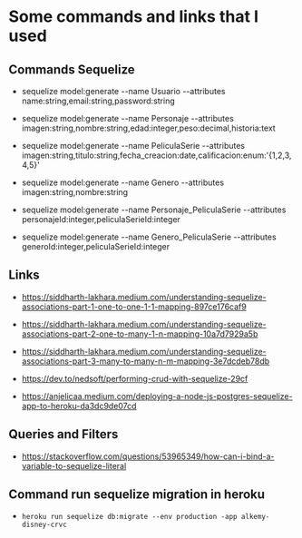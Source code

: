 # Some commands and links that I used

## Commands Sequelize 
- sequelize model:generate --name Usuario --attributes name:string,email:string,password:string

- sequelize model:generate --name Personaje --attributes imagen:string,nombre:string,edad:integer,peso:decimal,historia:text

- sequelize model:generate --name PeliculaSerie --attributes imagen:string,titulo:string,fecha_creacion:date,calificacion:enum:'{1,2,3,4,5}'

- sequelize model:generate --name Genero --attributes imagen:string,nombre:string

- sequelize model:generate --name Personaje_PeliculaSerie --attributes personajeId:integer,peliculaSerieId:integer

- sequelize model:generate --name Genero_PeliculaSerie --attributes generoId:integer,peliculaSerieId:integer

## Links

- https://siddharth-lakhara.medium.com/understanding-sequelize-associations-part-1-one-to-one-1-1-mapping-897ce176caf9

- https://siddharth-lakhara.medium.com/understanding-sequelize-associations-part-2-one-to-many-1-n-mapping-10a7d7929a5b

- https://siddharth-lakhara.medium.com/understanding-sequelize-associations-part-3-many-to-many-n-m-mapping-3e7dcdeb78db

- https://dev.to/nedsoft/performing-crud-with-sequelize-29cf

- https://anjelicaa.medium.com/deploying-a-node-js-postgres-sequelize-app-to-heroku-da3dc9de07cd

## Queries and Filters

- https://stackoverflow.com/questions/53965349/how-can-i-bind-a-variable-to-sequelize-literal

## Command run sequelize migration in heroku

- ```heroku run sequelize db:migrate --env production -app alkemy-disney-crvc```